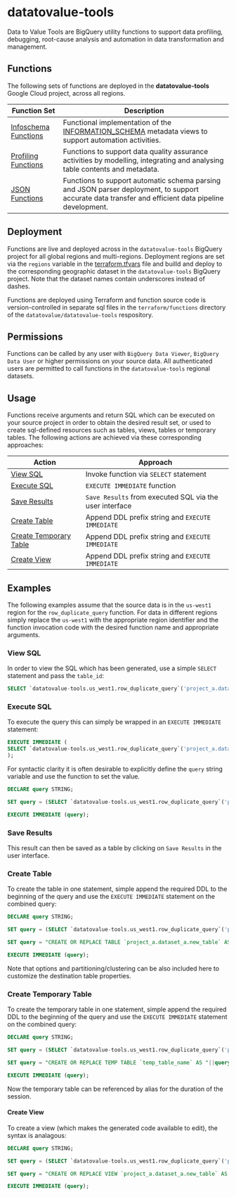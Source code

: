 # datatovalue-tools

Data to Value Tools are BigQuery utility functions to support data profiling, debugging, root-cause analysis and automation in data transformation and management.

## Functions
The following sets of functions are deployed in the **datatovalue-tools** Google Cloud project, across all regions.

Function Set | Description
--- | ---
[Infoschema Functions](docs/infoschema_functions.md) | Functional implementation of the [INFORMATION_SCHEMA](https://cloud.google.com/bigquery/docs/information-schema-intro) metadata views to support automation activities. 
[Profiling Functions](docs/profiling_functions.md) | Functions to support data quality assurance activities by modelling, integrating and analysing table contents and metadata.
[JSON Functions](docs/json_functions.md) | Functions to support automatic schema parsing and JSON parser deployment, to support accurate data transfer and efficient data pipeline development.

## Deployment

Functions are live and deployed across in the `datatovalue-tools` BigQuery project for all global regions and multi-regions. Deployment regions are set via the `regions` variable in the [terraform.tfvars](https://github.com/datatovalue/datatovalue-tools/blob/main/terraform/terraform.tfvars) file and builld and deploy to the corresponding geographic dataset in the `datatovalue-tools` BigQuery project. Note that the dataset names contain underscores instead of dashes.

Functions are deployed using Terraform and function source code is version-controlled in separate sql files in the `terraform/functions` directory of the `datatovalue/datatovalue-tools` respository.

## Permissions
Functions can be called by any user with `BigQuery Data Viewer`, `BigQuery Data User` or higher permissions on your source data. All authenticated users are permitted to call functions in the `datatovalue-tools` regional datasets.

## Usage
Functions receive arguments and return SQL which can be executed on your source project in order to obtain the desired result set, or used to create sql-defined resources such as tables, views, tables or temporary tables. The following actions are achieved via these corresponding approaches:

Action | Approach
--- | ---
[View SQL](#view-sql) | Invoke function via `SELECT` statement
[Execute SQL](#execute-sql) | `EXECUTE IMMEDIATE` function
[Save Results](#save-results) | `Save Results` from executed SQL via the user interface
[Create Table](#create-table) | Append DDL prefix string and `EXECUTE IMMEDIATE`
[Create Temporary Table](#create-temporary-table) | Append DDL prefix string and `EXECUTE IMMEDIATE`
[Create View](#create-view) | Append DDL prefix string and `EXECUTE IMMEDIATE`

## Examples

The following examples assume that the source data is in the `us-west1` region for the `row_duplicate_query` function. For data in different regions simply replace the `us-west1` with the appropriate region identifier and the function invocation code with the desired function name and appropriate arguments.

### View SQL
In order to view the SQL which has been generated, use a simple `SELECT` statement and pass the `table_id`:

```sql
SELECT `datatovalue-tools.us_west1.row_duplicate_query`('project_a.dataset_a.table_a');
```

### Execute SQL
To execute the query this can simply be wrapped in an `EXECUTE IMMEDIATE` statement:

```sql
EXECUTE IMMEDIATE (
SELECT `datatovalue-tools.us_west1.row_duplicate_query`('project_a.dataset_a.table_a')
);
```
For syntactic clarity it is often desirable to explicitly define the `query` string variable and use the function to set the value.

```sql
DECLARE query STRING;

SET query = (SELECT `datatovalue-tools.us_west1.row_duplicate_query`('project_a.dataset_a.table_a'));

EXECUTE IMMEDIATE (query);
```

### Save Results
This result can then be saved as a table by clicking on `Save Results` in the user interface. 

### Create Table
To create the table in one statement, simple append the required DDL to the beginning of the query and use the `EXECUTE IMMEDIATE` statement on the combined query:

```sql
DECLARE query STRING;

SET query = (SELECT `datatovalue-tools.us_west1.row_duplicate_query`('project_a.dataset_a.table_a'));

SET query = "CREATE OR REPLACE TABLE `project_a.dataset_a.new_table` AS "||query;

EXECUTE IMMEDIATE (query);
```

Note that options and partitioning/clustering can be also included here to customize the destination table properties.

### Create Temporary Table
To create the temporary table in one statement, simple append the required DDL to the beginning of the query and use the `EXECUTE IMMEDIATE` statement on the combined query:

```sql
DECLARE query STRING;

SET query = (SELECT `datatovalue-tools.us_west1.row_duplicate_query`('project_a.dataset_a.table_a'));

SET query = "CREATE OR REPLACE TEMP TABLE `temp_table_name` AS "||query;

EXECUTE IMMEDIATE (query);
```

Now the temporary table can be referenced by alias for the duration of the session.

#### Create View
To create a view (which makes the generated code available to edit), the syntax is analagous:

```sql
DECLARE query STRING;

SET query = (SELECT `datatovalue-tools.us_west1.row_duplicate_query`('project_a.dataset_a.table_a'));

SET query = "CREATE OR REPLACE VIEW `project_a.dataset_a.new_table` AS "||query;

EXECUTE IMMEDIATE (query);
```